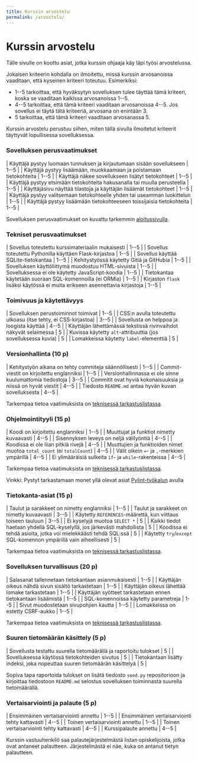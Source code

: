 ```yaml
---
title: Kurssin arvostelu
permalink: /arvostelu/
---
```


# Kurssin arvostelu

Tälle sivulle on koottu asiat, jotka kurssin ohjaaja käy läpi työsi arvostelussa.

Jokaisen kriteerin kohdalla on ilmoitettu, missä kurssin arvosanoissa vaaditaan, että kyseinen kriteeri toteutuu. Esimerkiksi:

* 1--5 tarkoittaa, että hyväksytyn sovelluksen tulee täyttää tämä kriteeri, koska se vaaditaan kaikissa arvosanoissa 1--5.
* 4--5 tarkoittaa, että tämä kriteeri vaaditaan arvosanoissa 4--5. Jos sovellus ei täytä tätä kriteeriä, arvosana on enintään 3.
* 5 tarkoittaa, että tämä kriteeri vaaditaan arvosanassa 5.

Kurssin arvostelu perustuu siihen, miten tällä sivulla ilmoitetut kriteerit täyttyvät lopullisessa sovelluksessa.

<style>
table {display: table; width:100%;}
</style>

### Sovelluksen perusvaatimukset

| Käyttäjä pystyy luomaan tunnuksen ja kirjautumaan sisään sovellukseen | 1--5 |
| Käyttäjä pystyy lisäämään, muokkaamaan ja poistamaan tietokohteita | 1--5 |
| Käyttäjä näkee sovellukseen lisätyt tietokohteet | 1--5 |
| Käyttäjä pystyy etsimään tietokohteita hakusanalla tai muulla perusteella | 1--5 |
| Käyttäjäsivu näyttää tilastoja ja käyttäjän lisäämät tietokohteet | 1--5 |
| Käyttäjä pystyy valitsemaan tietokohteelle yhden tai useamman luokittelun | 1--5 |
| Käyttäjä pystyy lisäämään tietokohteeseen toissijaisia tietokohteita | 1--5 |

Sovelluksen perusvaatimukset on kuvattu tarkemmin [aloitussivulla](../aloitus).

### Tekniset perusvaatimukset

| Sovellus toteutettu kurssimateriaalin mukaisesti | 1--5 |
| Sovellus toteutettu Pythonilla käyttäen Flask-kirjastoa | 1--5 |
| Sovellus käyttää SQLite-tietokantaa | 1--5 |
| Kehitystyössä käytetty Gitiä ja GitHubia | 1--5 |
| Sovelluksen käyttöliittymä muodostuu HTML-sivuista | 1--5 |
| Sovelluksessa ei ole käytetty JavaScript-koodia | 1--5 |
| Tietokantaa käytetään suoraan SQL-komennoilla (ei ORMia) | 1--5 |
| Kirjaston `flask` lisäksi käytössä ei muita erikseen asennettavia kirjastoja | 1--5 |

### Toimivuus ja käytettävyys

| Sovelluksen perustoiminnot toimivat | 1--5 |
| CSS:n avulla toteutettu ulkoasu (itse tehty, ei CSS-kirjastoa) | 3--5 |
| Sovellusta on helppoa ja loogista käyttää | 4--5 |
| Käyttäjän lähettämässä tekstissä rivinvaihdot näkyvät selaimessa | 5 |
| Kuvissa käytetty `alt`-attribuuttia (jos sovelluksessa kuvia) | 5 |
| Lomakkeissa käytetty `label`-elementtiä | 5 |

### Versionhallinta (10 p)

| Kehitystyön aikana on tehty commiteja säännöllisesti | 1--5 |
| Commit-viestit on kirjoitettu englanniksi | 1--5 |
| Versionhallinnassa ei ole sinne kuulumattomia tiedostoja | 3--5 |
| Commitit ovat hyviä kokonaisuuksia ja niissä on hyvät viestit | 4--5 |
| Tiedosto `README.md` antaa hyvän kuvan sovelluksesta | 4--5 |

Tarkempaa tietoa vaatimuksista on [teknisessä tarkastuslistassa](../lista).

### Ohjelmointityyli (15 p)

| Koodi on kirjoitettu englanniksi | 1--5 |
| Muuttujat ja funktiot nimetty kuvaavasti | 4--5 |
| Sisennyksen leveys on neljä välilyöntiä | 4--5 |
| Koodissa ei ole liian pitkiä rivejä | 4--5 |
| Muuttujien ja funktioiden nimet muotoa `total_count` (ei `totalCount`) | 4--5 |
| Välit oikein `=`- ja `,`-merkkien ympärillä | 4--5 |
| Ei ylimääräisiä sulkeita `if`- ja `while`-rakenteissa | 4--5 |

Tarkempaa tietoa vaatimuksista on [teknisessä tarkastuslistassa](../lista).

Vinkki: Pystyt tarkastamaan monet yllä olevat asiat [Pylint-työkalun](../pylint) avulla

### Tietokanta-asiat (15 p)

| Taulut ja sarakkeet on nimetty englanniksi | 1--5 |
| Taulut ja sarakkeet on nimetty kuvaavasti | 3--5 |
| Käytetty `REFERENCES`-määrettä, kun viittaus toiseen tauluun | 3--5 |
| Ei kyselyjä muotoa `SELECT *` | 5 |
| Kaikki tiedot haetaan yhdellä SQL-kyselyllä, jos järkevästi mahdollista | 5 |
| Koodissa ei tehdä asioita, jotka voi mielekkäästi tehdä SQL:ssä | 5 |
| Käytetty `try`/`except` SQL-komennon ympärillä vain aiheellisesti | 5 |

Tarkempaa tietoa vaatimuksista on [teknisessä tarkastuslistassa](../lista).

### Sovelluksen turvallisuus (20 p)

| Salasanat tallennetaan tietokantaan asianmukaisesti | 1--5 |
| Käyttäjän oikeus nähdä sivun sisältö tarkastetaan | 1--5 |
| Käyttäjän oikeus lähettää lomake tarkastetaan | 1--5 |
| Käyttäjän syötteet tarkastetaan ennen tietokantaan lisäämistä | 1--5 |
| SQL-komennoissa käytetty parametreja | 1--5 |
| Sivut muodostetaan sivupohjien kautta | 1--5 |
| Lomakkeissa on estetty CSRF-aukko | 1--5 |

Tarkempaa tietoa vaatimuksista on [teknisessä tarkastuslistassa](../lista).

### Suuren tietomäärän käsittely (5 p)

| Sovellusta testattu suurella tietomäärällä ja raportoitu tulokset | 5 |
| Sovelluksessa käytössä tietokohteiden sivutus | 5 |
| Tietokantaan lisätty indeksi, joka nopeuttaa suuren tietomäärän käsittelyä | 5 |

Sopiva tapa raportoida tulokset on lisätä tiedosto `seed.py` repositorioon ja kirjoittaa tiedostoon `README.md` selostus sovelluksen toiminnasta suurella tietomäärällä.

### Vertaisarviointi ja palaute (5 p)

| Ensimmäinen vertaisarviointi annettu | 1--5 |
| Ensimmäinen vertaisarviointi tehty kattavasti | 4--5 |
| Toinen vertaisarviointi annettu | 1--5 |
| Toinen vertaisarviointi tehty kattavasti | 4--5 |
| Kurssipalaute annettu | 4--5 |

Kurssin vastuuhenkilö saa palautejärjestelmästä listan opiskelijoista, jotka ovat antaneet palautteen. Järjestelmästä ei näe, kuka on antanut tietyn palautteen.
